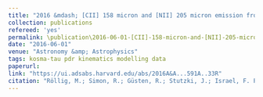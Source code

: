 ```yaml
---
title: "2016 &mdash; [CII] 158 micron and [NII] 205 micron emission from IC 342. Disentangling the emission from ionized and photo-dissociated regions"
collection: publications
refereed: 'yes'
permalink: \publication\2016-06-01-[CII]-158-micron-and-[NII]-205-micron-emission-from-IC
date: "2016-06-01"
venue: "Astronomy &amp; Astrophysics"
tags: kosma-tau pdr kinematics modelling data
paperurl:
link: "https://ui.adsabs.harvard.edu/abs/2016A&A...591A..33R"
citation: "Röllig, M.; Simon, R.; Güsten, R.; Stutzki, J.; Israel, F. P.; Jacobs, K., Astronomy &amp; Astrophysics, Volume 591, id.A33, 21 pp."
---
```

